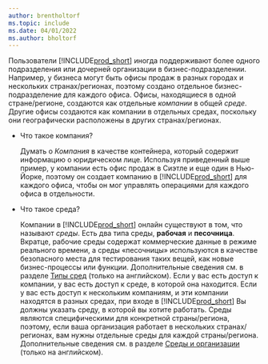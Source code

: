 ```yaml
---
author: brentholtorf
ms.topic: include
ms.date: 04/01/2022
ms.author: bholtorf
---
```

Пользователи [!INCLUDE[prod_short](prod_short.md)] иногда поддерживают более одного подразделения или дочерней организации в бизнес-подразделении. Например, у бизнеса могут быть офисы продаж в разных городах и нескольких странах/регионах, поэтому создано отдельное бизнес-подразделение для каждого офиса. Офисы, находящиеся в одной стране/регионе, создаются как отдельные *компании* в общей *среде*. Другие офисы создаются как компании в отдельных средах, поскольку они географически расположены в других странах/регионах.

- Что такое компания?

  Думать о *Компания* в качестве контейнера, который содержит информацию о юридическом лице. Используя приведенный выше пример, у компании есть офис продаж в Сиэтле и еще один в Нью-Йорке, поэтому он создает компанию в [!INCLUDE[prod_short](prod_short.md)] для каждого офиса, чтобы он мог управлять операциями для каждого офиса в отдельности.

- Что такое среда?

  Компании в [!INCLUDE[prod_short](prod_short.md)] онлайн существуют в том, что называют *среды*. Есть два типа среды, **рабочая** и **песочница**. Вкратце, рабочие среды содержат коммерческие данные в режиме реального времени, а среды «песочницы» используются в качестве безопасного места для тестирования таких вещей, как новые бизнес-процессы или функции. Дополнительные сведения см. в разделе [Типы сред](/dynamics365/business-central/dev-itpro/administration/tenant-admin-center-environments#types-of-environments) (только на английском). Если у вас есть доступ к компании, у вас есть доступ к среде, в которой она находится. Если у вас есть доступ к нескольким компаниям, и эти компании находятся в разных средах, при входе в [!INCLUDE[prod_short](prod_short.md)] Вы должны указать среду, в которой вы хотите работать. Среды являются специфическими для конкретной страны/региона, поэтому, если ваша организация работает в нескольких странах/регионах, вам нужны отдельные среды для каждой страны/региона. Дополнительные сведения см. в разделе [Среды и организации](/dynamics365/business-central/dev-itpro/administration/tenant-environment-topology#environments-and-companies) (только на английском).
